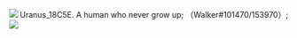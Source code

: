 Uranus_18C5E. A human who never grow up;
（Walker#101470/153970）;
<img   align="left" src="https://github-readme-stats.vercel.app/api/top-langs/?username=Uranus-18C5E&locale=en&line_height=33&theme=dark&langs_count=5"/>
<img   align="left" src="https://github-readme-stats.vercel.app/api?username=Uranus-18C5E&locale=en&line_height=33&show_icons=true&hide=&theme=dark&rank_icon=github"/>
